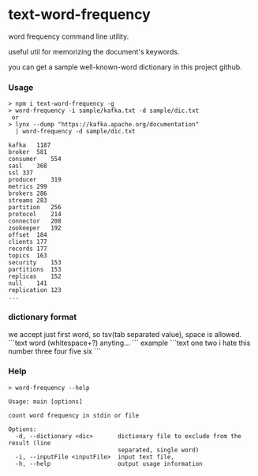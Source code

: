 <h1>text-word-frequency</h1>

<tr />
word frequency command line utility.

useful util for memorizing the document's keywords.

you can get a sample well-known-word dictionary in this project github. 

<h3>Usage</h3>

```text
> npm i text-word-frequency -g
> word-frequency -i sample/kafka.txt -d sample/dic.txt
 or
> lynx --dump "https://kafka.apache.org/documentation" 
  | word-frequency -d sample/dic.txt

kafka	1187
broker	581
consumer	554
sasl	368
ssl	337
producer	319
metrics	299
brokers	286
streams	283
partition	256
protocol	214
connector	208
zookeeper	192
offset	184
clients	177
records	177
topics	163
security	153
partitions	153
replicas	152
null	141
replication	123
...
```


<h3>dictionary format</h3>
we accept just first word, so tsv(tab separated value), space is allowed.
```text
word (whitespace+?) anyting...
```
example
```text
one 
two i hate this number
three
four
five
six
```


<h3>Help</h3>

```text
> word-frequency --help

Usage: main [options]

count word frequency in stdin or file

Options:
  -d, --dictionary <dic>       dictionary file to exclude from the result (line 
                               separated, single word)
  -i, --inputFile <inputFile>  input text file, 
  -h, --help                   output usage information
```
